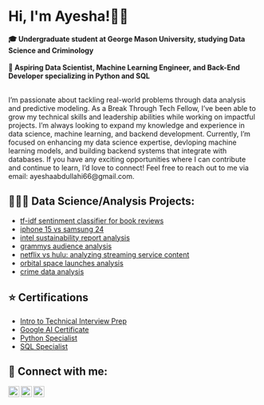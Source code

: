 <h1><strong>Hi, I'm Ayesha!👋🏼</strong></h1>
<strong>🎓 Undergraduate student at George Mason University, studying Data Science and Criminology</strong><br><br>
<strong>🔭 Aspiring Data Scientist, Machine Learning Engineer, and Back-End Developer specializing in Python and SQL</strong><br><br>

<p>
I’m passionate about tackling real-world problems through data analysis and predictive modeling. As a Break Through Tech Fellow, I’ve been able to grow my technical skills and leadership abilities while working on impactful projects. I’m always looking to expand my knowledge and experience in data science, machine learning, and backend development. Currently, I’m focused on enhancing my data science expertise, devloping machine learning models, and building backend systems that integrate with databases. If you have any exciting opportunities where I can contribute and continue to learn, I’d love to connect! Feel free to reach out to me via email: ayeshaabdullahi66@gmail.com.
</p>





<h2>👩🏽‍💻 Data Science/Analysis Projects:</h2>

- [tf-idf sentinment classifier for book reviews](https://github.com/ayeshaabdullahi/tf-idf-sentinment-classifier-for-book-reviews)
- [iphone 15 vs samsung 24](https://github.com/ayeshaabdullahi/Phone-Database)
- [intel sustainability report analysis](https://github.com/ayeshaabdullahi/Data-Analysis-for-Sustainability-Project)
- [grammys audience analysis](https://github.com/ayeshaabdullahi/Website-Audience-Analysis-Project)
- [netflix vs hulu: analyzing streaming service content](https://github.com/ayeshaabdullahi/Netflix-vs.-Hulu-Analyzing-Streaming-Service-Content)
- [orbital space launches analysis](https://github.com/ayeshaabdullahi/Tableau-Dashboard)
- [crime data analysis](https://github.com/ayeshaabdullahi/DATA-ANALYSIS-PROJECT)



<h2>⭐️ Certifications</h2>

- [Intro to Technical Interview Prep](https://drive.google.com/file/d/1SCf56nh3HI9o7MSPBzKx3Os2NPojF0uO/view?usp=sharing)
- [Google AI Certificate](https://drive.google.com/file/d/1w1Yesd26hKmb7pICh_pmSni48ImAHqsa/view?usp=sharing)
- [Python Specialist](https://www.credential.net/35a8a5ef-e292-4558-9918-19ee14941ef4#acc.SywIENmg)
- [SQL Specialist](https://www.credential.net/30c6c541-0fe7-482b-a712-e2812a93c3f7#acc.U1XVmMrW)


<h2> 🤳 Connect with me:</h2>

[<img align="left" alt="LinkedIn" width="22px" src="https://cdn.jsdelivr.net/npm/simple-icons@v3/icons/linkedin.svg" />](https://www.linkedin.com/in/ayesha-abdullahi/)

[<img align="left" alt="Notion" width="22px" src="https://cdn.jsdelivr.net/npm/simple-icons@v3/icons/notion.svg" />](https://www.notion.so/Hello-my-name-is-Ayesha-Abdulahi-20e499bed290800098b6dac6cd79a6a5?source=copy_link)

[<img align="left" alt="Gmail" width="22px" src="https://cdn.jsdelivr.net/npm/simple-icons@v3/icons/gmail.svg" />](mailto:yourname@gmail.com)



<!--
**joshmadakor1/joshmadakor1** is a ✨ _special_ ✨ repository because its `README.md` (this file) appears on your GitHub profile.

Here are some ideas to get you started:

- 🔭 I’m currently working on ...
- 🌱 I’m currently learning ...
- 👯 I’m looking to collaborate on ...
- 🤔 I’m looking for help with ...
- 💬 Ask me about ...
- 📫 How to reach me: ...
- 😄 Pronouns: ...
- ⚡ Fun fact: ...
-->
